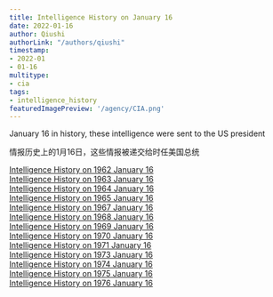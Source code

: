 ```yaml
---
title: Intelligence History on January 16
date: 2022-01-16
author: Qiushi 
authorLink: "/authors/qiushi"
timestamp: 
- 2022-01
- 01-16
multitype: 
- cia
tags: 
- intelligence_history
featuredImagePreview: '/agency/CIA.png'
---
```



January 16 in history, these intelligence were sent to the US president

情报历史上的1月16日，这些情报被递交给时任美国总统

<!--more-->







[Intelligence History on 1962 January 16](/dailybrief/1962-01-16)   
[Intelligence History on 1963 January 16](/dailybrief/1963-01-16)   
[Intelligence History on 1964 January 16](/dailybrief/1964-01-16)   
[Intelligence History on 1965 January 16](/dailybrief/1965-01-16)   
[Intelligence History on 1967 January 16](/dailybrief/1967-01-16)   
[Intelligence History on 1968 January 16](/dailybrief/1968-01-16)   
[Intelligence History on 1969 January 16](/dailybrief/1969-01-16)   
[Intelligence History on 1970 January 16](/dailybrief/1970-01-16)   
[Intelligence History on 1971 January 16](/dailybrief/1971-01-16)   
[Intelligence History on 1973 January 16](/dailybrief/1973-01-16)   
[Intelligence History on 1974 January 16](/dailybrief/1974-01-16)   
[Intelligence History on 1975 January 16](/dailybrief/1975-01-16)   
[Intelligence History on 1976 January 16](/dailybrief/1976-01-16)   
